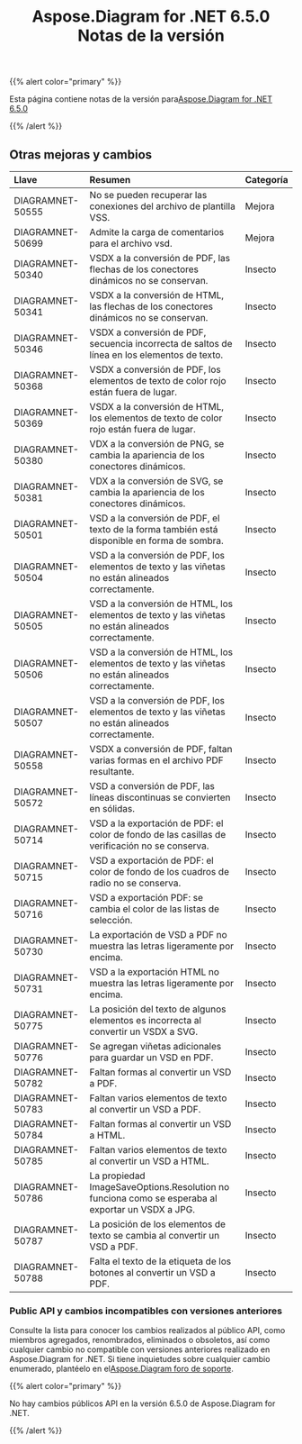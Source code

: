 ﻿---
title: Aspose.Diagram for .NET 6.5.0 Notas de la versión
type: docs
weight: 70
url: /es/net/aspose-diagram-for-net-6-5-0-release-notes/
---
{{% alert color="primary" %}} 

 Esta página contiene notas de la versión para[Aspose.Diagram for .NET 6.5.0](https://www.nuget.org/packages/Aspose.Diagram/6.5.0)

{{% /alert %}} 
## **Otras mejoras y cambios**

|**Llave**|**Resumen**|**Categoría**|
|:- |:- |:- |
|DIAGRAMNET-50555|No se pueden recuperar las conexiones del archivo de plantilla VSS.|Mejora|
|DIAGRAMNET-50699|Admite la carga de comentarios para el archivo vsd.|Mejora|
|DIAGRAMNET-50340|VSDX a la conversión de PDF, las flechas de los conectores dinámicos no se conservan.|Insecto|
|DIAGRAMNET-50341|VSDX a la conversión de HTML, las flechas de los conectores dinámicos no se conservan.|Insecto|
|DIAGRAMNET-50346|VSDX a conversión de PDF, secuencia incorrecta de saltos de línea en los elementos de texto.|Insecto|
|DIAGRAMNET-50368|VSDX a conversión de PDF, los elementos de texto de color rojo están fuera de lugar.|Insecto|
|DIAGRAMNET-50369|VSDX a la conversión de HTML, los elementos de texto de color rojo están fuera de lugar.|Insecto|
|DIAGRAMNET-50380|VDX a la conversión de PNG, se cambia la apariencia de los conectores dinámicos.|Insecto|
|DIAGRAMNET-50381|VDX a la conversión de SVG, se cambia la apariencia de los conectores dinámicos.|Insecto|
|DIAGRAMNET-50501|VSD a la conversión de PDF, el texto de la forma también está disponible en forma de sombra.|Insecto|
|DIAGRAMNET-50504|VSD a la conversión de PDF, los elementos de texto y las viñetas no están alineados correctamente.|Insecto|
|DIAGRAMNET-50505|VSD a la conversión de HTML, los elementos de texto y las viñetas no están alineados correctamente.|Insecto|
|DIAGRAMNET-50506|VSD a la conversión de HTML, los elementos de texto y las viñetas no están alineados correctamente.|Insecto|
|DIAGRAMNET-50507|VSD a la conversión de PDF, los elementos de texto y las viñetas no están alineados correctamente.|Insecto|
|DIAGRAMNET-50558|VSDX a conversión de PDF, faltan varias formas en el archivo PDF resultante.|Insecto|
|DIAGRAMNET-50572|VSD a conversión de PDF, las líneas discontinuas se convierten en sólidas.|Insecto|
|DIAGRAMNET-50714|VSD a la exportación de PDF: el color de fondo de las casillas de verificación no se conserva.|Insecto|
|DIAGRAMNET-50715|VSD a exportación de PDF: el color de fondo de los cuadros de radio no se conserva.|Insecto|
|DIAGRAMNET-50716|VSD a exportación PDF: se cambia el color de las listas de selección.|Insecto|
|DIAGRAMNET-50730|La exportación de VSD a PDF no muestra las letras ligeramente por encima.|Insecto|
|DIAGRAMNET-50731|VSD a la exportación HTML no muestra las letras ligeramente por encima.|Insecto|
|DIAGRAMNET-50775|La posición del texto de algunos elementos es incorrecta al convertir un VSDX a SVG.|Insecto|
|DIAGRAMNET-50776|Se agregan viñetas adicionales para guardar un VSD en PDF.|Insecto|
|DIAGRAMNET-50782|Faltan formas al convertir un VSD a PDF.|Insecto|
|DIAGRAMNET-50783|Faltan varios elementos de texto al convertir un VSD a PDF.|Insecto|
|DIAGRAMNET-50784|Faltan formas al convertir un VSD a HTML.|Insecto|
|DIAGRAMNET-50785|Faltan varios elementos de texto al convertir un VSD a HTML.|Insecto|
|DIAGRAMNET-50786|La propiedad ImageSaveOptions.Resolution no funciona como se esperaba al exportar un VSDX a JPG.|Insecto|
|DIAGRAMNET-50787|La posición de los elementos de texto se cambia al convertir un VSD a PDF.|Insecto|
|DIAGRAMNET-50788|Falta el texto de la etiqueta de los botones al convertir un VSD a PDF.|Insecto|
### **Public API y cambios incompatibles con versiones anteriores**
Consulte la lista para conocer los cambios realizados al público API, como miembros agregados, renombrados, eliminados o obsoletos, así como cualquier cambio no compatible con versiones anteriores realizado en Aspose.Diagram for .NET. Si tiene inquietudes sobre cualquier cambio enumerado, plantéelo en el[Aspose.Diagram foro de soporte](https://forum.aspose.com/c/diagram/17).

{{% alert color="primary" %}} 

No hay cambios públicos API en la versión 6.5.0 de Aspose.Diagram for .NET.

{{% /alert %}}
